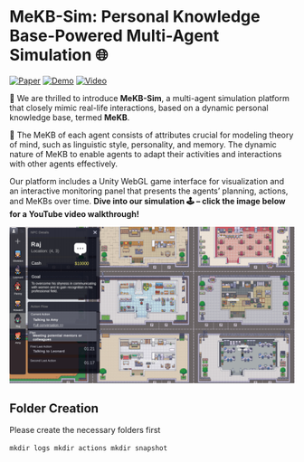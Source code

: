 # MeKB-Sim: Personal Knowledge Base-Powered Multi-Agent Simulation 🌐


[![Paper](https://img.shields.io/badge/Paper-TODO-yellow)](todo)
[![Demo](https://img.shields.io/badge/Demo-TODO-orange)](todo) 
[![Video](https://img.shields.io/badge/Video-Youtube-red)](https://youtu.be/5yWK6QcAyxc)


🚀 We are thrilled to introduce **MeKB-Sim**, a multi-agent simulation platform that closely mimic real-life interactions, based on a dynamic personal knowledge base, termed **MeKB**.

🤖 The MeKB of each agent consists of attributes crucial for modeling theory of mind, such as linguistic style, personality, and memory.
The dynamic nature of MeKB to enable agents to adapt their activities and interactions with other agents effectively. 



Our platform includes a Unity WebGL game interface
for visualization and an interactive monitoring panel that presents the agents’ planning,
actions, and MeKBs over time. 
**Dive into our simulation 🕹️ – click the image below for a YouTube video walkthrough!**


[![MeKB-Sim demo front end](https://github.com/HITsz-TMG/MeKB-Sim/blob/main/front_end.png)](https://youtu.be/7F6oPaTW6kw)


## Folder Creation

Please create the necessary folders first

`
mkdir logs
mkdir actions
mkdir snapshot
`
